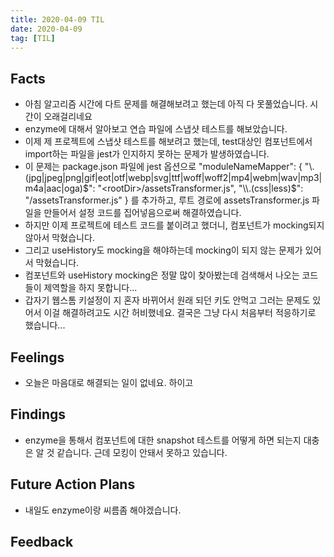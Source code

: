 ```yaml
---
title: 2020-04-09 TIL
date: 2020-04-09
tag: [TIL]
---
```


## Facts

- 아침 알고리즘 시간에 다트 문제를 해결해보려고 했는데 아직 다 못풀었습니다. 시간이 오래걸리네요
- enzyme에 대해서 알아보고 연습 파일에 스냅샷 테스트를 해보았습니다.
- 이제 제 프로젝트에 스냅샷 테스트를 해보려고 했는데, test대상인 컴포넌트에서 import하는 파일을 jest가 인지하지 못하는 문제가 발생하였습니다.
- 이 문제는 package.json 파일에 jest 옵션으로 "moduleNameMapper": { "\\.(jpg|jpeg|png|gif|eot|otf|webp|svg|ttf|woff|woff2|mp4|webm|wav|mp3|m4a|aac|oga)$": "<rootDir>/assetsTransformer.js", "\\.(css|less)$": "<rootDir>/assetsTransformer.js" } 를 추가하고, 루트 경로에 assetsTransformer.js 파일을 만들어서 설정 코드를 집어넣음으로써 해결하였습니다.
- 하지만 이제 프로젝트에 테스트 코드를 붙이려고 했더니, 컴포넌트가 mocking되지 않아서 막혔습니다.
- 그리고 useHistory도 mocking을 해야하는데 mocking이 되지 않는 문제가 있어서 막혔습니다.
- 컴포넌트와 useHistory mocking은 정말 많이 찾아봤는데 검색해서 나오는 코드들이 제역할을 하지 못합니다...
- 갑자기 웹스톰 키설정이 지 혼자 바뀌어서 원래 되던 키도 안먹고 그러는 문제도 있어서 이걸 해결하려고도 시간 허비했네요. 결국은 그냥 다시 처음부터 적응하기로 했습니다...

## Feelings

- 오늘은 마음대로 해결되는 일이 없네요. 하이고

## Findings

- enzyme을 통해서 컴포넌트에 대한 snapshot 테스트를 어떻게 하면 되는지 대충은 알 것 같습니다. 근데 모킹이 안돼서 못하고 있습니다.

## Future Action Plans

- 내일도 enzyme이랑 씨름좀 해야겠습니다.

## Feedback
